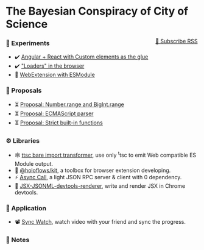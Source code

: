 # The Bayesian Conspiracy of City of Science

<span style="float: right">
    <a href="./atom.xml" target="_blank">🔔 Subscribe RSS</a>
</span>

### 🧪 Experiments

-   ✔️ [Angular + React with Custom elements as the glue](./experiments/2019/may-angular-react-custom-element.md)
-   ✔️ ["Loaders" in the browser](./experiments/2019/sept-loader-in-browser.md)
-   👀 [WebExtension with ESModule](./experiments/2019/sept-web-ext-with-esm.md)

### 💭 Proposals

-   ⏳ [Proposal: Number.range and BigInt.range](./proposals/2019/tc39-number.range.md)
-   ⏳ [Proposal: ECMAScript parser](./proposals/2019/tc39-ecmascript-parser.md)
-   ⏳ [Proposal: Strict built-in functions](./proposals/2019/tc39-strict-built-in-functions.md)

### ⚙ Libraries

-   🕸 [ttsc bare import transformer](./projects/2020/ttsc-bare-import.md), use only <sup>t</sup>tsc to emit Web compatible ES Module output.
-   🧰 [@holoflows/kit](./projects/2019/holoflows-kit.md), a toolbox for browser extension developing.
-   ⚡ [Async Call](./projects/2019/async-call.md), a light JSON RPC server & client with 0 dependency.
-   🎨 [JSX-JSONML-devtools-renderer](./projects/2019/devtools-jsx-render.md), write and render JSX in Chrome devtools.

### 📳 Application

-   📽 [Sync Watch](./projects/2019/sync-watch.md), watch video with your friend and sync the progress. <i-badge type="arch"></i-badge>

### 📝 Notes
